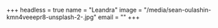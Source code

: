 +++
headless = true
name = "Leandra"
image = "/media/sean-oulashin-kmn4veeepr8-unsplash-2-.jpg"
email = ""
+++

